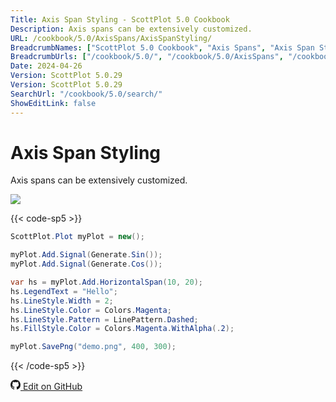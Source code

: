 ```yaml
---
Title: Axis Span Styling - ScottPlot 5.0 Cookbook
Description: Axis spans can be extensively customized.
URL: /cookbook/5.0/AxisSpans/AxisSpanStyling/
BreadcrumbNames: ["ScottPlot 5.0 Cookbook", "Axis Spans", "Axis Span Styling"]
BreadcrumbUrls: ["/cookbook/5.0/", "/cookbook/5.0/AxisSpans", "/cookbook/5.0/AxisSpans/AxisSpanStyling"]
Date: 2024-04-26
Version: ScottPlot 5.0.29
Version: ScottPlot 5.0.29
SearchUrl: "/cookbook/5.0/search/"
ShowEditLink: false
---
```


# Axis Span Styling


Axis spans can be extensively customized.

[![](/cookbook/5.0/images/AxisSpanStyling.png?240426090552)](/cookbook/5.0/images/AxisSpanStyling.png?240426090552)

{{< code-sp5 >}}

```cs
ScottPlot.Plot myPlot = new();

myPlot.Add.Signal(Generate.Sin());
myPlot.Add.Signal(Generate.Cos());

var hs = myPlot.Add.HorizontalSpan(10, 20);
hs.LegendText = "Hello";
hs.LineStyle.Width = 2;
hs.LineStyle.Color = Colors.Magenta;
hs.LineStyle.Pattern = LinePattern.Dashed;
hs.FillStyle.Color = Colors.Magenta.WithAlpha(.2);

myPlot.SavePng("demo.png", 400, 300);

```

{{< /code-sp5 >}}

<a href='https://github.com/ScottPlot/ScottPlot/blob/main/src/ScottPlot5/ScottPlot5%20Cookbook/Recipes/PlotTypes/AxisSpans.cs'><svg xmlns="http://www.w3.org/2000/svg" width="16" height="16" fill="currentColor" class="mb-1 bi bi-github" viewBox="0 0 16 16">
  <path d="M8 0C3.58 0 0 3.58 0 8c0 3.54 2.29 6.53 5.47 7.59.4.07.55-.17.55-.38 0-.19-.01-.82-.01-1.49-2.01.37-2.53-.49-2.69-.94-.09-.23-.48-.94-.82-1.13-.28-.15-.68-.52-.01-.53.63-.01 1.08.58 1.23.82.72 1.21 1.87.87 2.33.66.07-.52.28-.87.51-1.07-1.78-.2-3.64-.89-3.64-3.95 0-.87.31-1.59.82-2.15-.08-.2-.36-1.02.08-2.12 0 0 .67-.21 2.2.82.64-.18 1.32-.27 2-.27s1.36.09 2 .27c1.53-1.04 2.2-.82 2.2-.82.44 1.1.16 1.92.08 2.12.51.56.82 1.27.82 2.15 0 3.07-1.87 3.75-3.65 3.95.29.25.54.73.54 1.48 0 1.07-.01 1.93-.01 2.2 0 .21.15.46.55.38A8.01 8.01 0 0 0 16 8c0-4.42-3.58-8-8-8"/>
</svg> Edit on GitHub</a>

